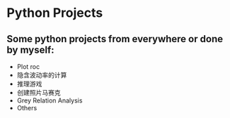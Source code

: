 # Python Projects
## Some python projects from everywhere or done by myself:

- Plot roc
- 隐含波动率的计算
- 推理游戏
- 创建照片马赛克
- Grey Relation Analysis
- Others
